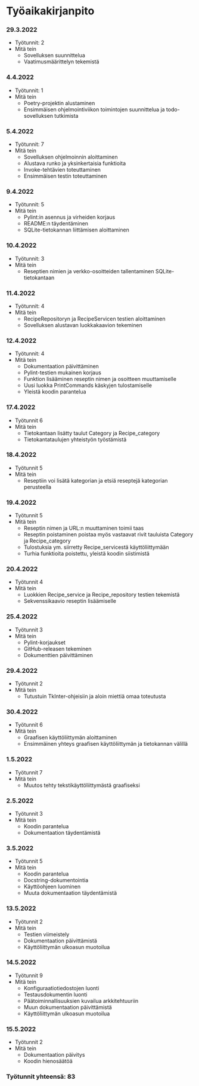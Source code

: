# Työaikakirjanpito

### 29.3.2022
- Työtunnit: 2
- Mitä tein
  - Sovelluksen suunnittelua
  - Vaatimusmäärittelyn tekemistä

### 4.4.2022
- Työtunnit: 1
- Mitä tein
  - Poetry-projektin alustaminen
  - Ensimmäisen ohjelmointiviikon toimintojen suunnittelua ja todo-sovelluksen tutkimista

### 5.4.2022
- Työtunnit: 7
- Mitä tein
  - Sovelluksen ohjelmoinnin aloittaminen
  - Alustava runko ja yksinkertaisia funktioita
  - Invoke-tehtävien toteuttaminen
  - Ensimmäisen testin toteuttaminen

### 9.4.2022
- Työtunnit: 5
- Mitä tein
  - Pylint:in asennus ja virheiden korjaus
  - README:n täydentäminen
  - SQLite-tietokannan liittämisen aloittaminen

### 10.4.2022
- Työtunnit: 3
- Mitä tein
  - Reseptien nimien ja verkko-osoitteiden tallentaminen SQLite-tietokantaan

### 11.4.2022
- Työtunnit: 4
- Mitä tein
  - RecipeRepositoryn ja RecipeServicen testien aloittaminen
  - Sovelluksen alustavan luokkakaavion tekeminen

### 12.4.2022
- Työtunnit: 4
- Mitä tein
  - Dokumentaation päivittäminen
  - Pylint-testien mukainen korjaus
  - Funktion lisääminen reseptin nimen ja osoitteen muuttamiselle
  - Uusi luokka PrintCommands käskyjen tulostamiselle
  - Yleistä koodin parantelua

### 17.4.2022
- Työtunnit 6
- Mitä tein
  - Tietokantaan lisätty taulut Category ja Recipe_category
  - Tietokantataulujen yhteistyön työstämistä

### 18.4.2022
- Työtunnit 5
- Mitä tein
  - Reseptiin voi lisätä kategorian ja etsiä reseptejä kategorian perusteella

### 19.4.2022
- Työtunnit 5
- Mitä tein
  - Reseptin nimen ja URL:n muuttaminen toimii taas
  - Reseptin poistaminen poistaa myös vastaavat rivit tauluista Category ja Recipe_category
  - Tulostuksia ym. siirretty Recipe_servicestä käyttöliittymään
  - Turhia funktioita poistettu, yleistä koodin siistimistä

### 20.4.2022
- Työtunnit 4
- Mitä tein
  - Luokkien Recipe_service ja Recipe_repository testien tekemistä
  - Sekvenssikaavio reseptin lisäämiselle

### 25.4.2022
- Työtunnit 3
- Mitä tein
  - Pylint-korjaukset
  - GitHub-releasen tekeminen
  - Dokumenttien päivittäminen

### 29.4.2022
- Työtunnit 2
- Mitä tein
  - Tutustuin TkInter-ohjeisiin ja aloin miettiä omaa toteutusta

### 30.4.2022
- Työtunnit 6
- Mitä tein
  - Graafisen käyttöliittymän aloittaminen
  - Ensimmäinen yhteys graafisen käyttöliittymän ja tietokannan välillä

### 1.5.2022
- Työtunnit 7
- Mitä tein
  - Muutos tehty tekstikäyttöliittymästä graafiseksi

### 2.5.2022
- Työtunnit 3
- Mitä tein
  - Koodin parantelua
  - Dokumentaation täydentämistä

### 3.5.2022
- Työtunnit 5
- Mitä tein
  - Koodin parantelua
  - Docstring-dokumentointia
  - Käyttöohjeen luominen
  - Muuta dokumentaation täydentämistä

### 13.5.2022
- Työtunnit 2
- Mitä tein
  - Testien viimeistely
  - Dokumentaation päivittämistä
  - Käyttöliittymän ulkoasun muotoilua

### 14.5.2022
- Työtunnit 9
- Mitä tein
  - Konfiguraatiotiedostojen luonti
  - Testausdokumentin luonti
  - Päätoiminnallisuuksien kuvailua arkkitehtuuriin
  - Muun dokumentaation päivittämistä
  - Käyttöliittymän ulkoasun muotoilua

### 15.5.2022
- Työtunnit 2
- Mitä tein
  - Dokumentaation päivitys
  - Koodin hienosäätöä

### Työtunnit yhteensä: 83
